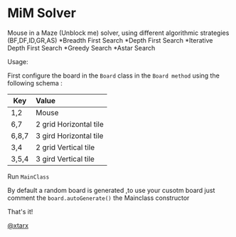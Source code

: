 MiM Solver
========

Mouse in a Maze (Unblock me) solver, using different algorithmic strategies (BF,DF,ID,GR,AS) 
*Breadth First Search
*Depth First Search
*Iterative Depth First Search
*Greedy Search 
*Astar Search 

Usage:

First configure the board in the  `Board` class in the  `Board method`
using the following schema :

| Key       	| Value        |
| ------------- |:-------------|
| 1,2   | Mouse|
| 6,7 | 2 grid Horizontal tile     |
| 6,8,7  | 3 gird Horizontal tile     |
| 3,4  | 2 grid Vertical tile     |
| 3,5,4  | 3 gird Vertical tile     |



Run `MainClass` 

By default a random board is generated ,to use your cusotm board 
just comment the  `board.autoGenerate()`   the Mainclass constructor


That's it!
 
[@xtarx](http://www.twitter.com/xtarx)